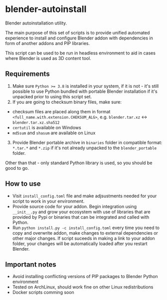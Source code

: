 # blender-autoinstall
Blender autoinstallation utility.

The main purpose of this set of scripts is to provide unified automated experience to install and configure Blender
addon with dependencies in form of another addons and PIP libraries.

This script can be used to be run in headless environment to aid in cases where Blender is used as 3D content
tool.

## Requirements
1. Make sure `Python >= 3.8` is installed in your system, if it is not - it's still possible to use Python bundled with
portable Blender installation if it's unpacked prior to using this script set.
2. If you are going to checksum binary files, make sure:
  - checksum files are placed along them in format `<full_name.with.extension.CHEKSUM_ALG>`, e.g.
  `blender.tar.xz` <-> `blender.tar.xz.sha512`
  - `certutil` is available on Windows
  - `md5sum` and `shasum` are available on Linux
3. Provide Blender portable archive in `binaries` folder in compatible format: `*.tar.*` and `*.zip` if it's not
already unpacked to the `blender_portable` folder.

Other than that - only standard Python library is used, so you should be good to go.

## How to use
- Visit `install_config.toml` file and make adjsustments needed for your script to work in your environment.
- Provide source code for your addon. Begin integration using `__init__.py` and grow your ecosystem with use of
libraries that are provided by Pypi or binaries that can be integrated and called with Python.
- Run `python install.py -c install_config.toml` every time you need to copy and overwrite addon, make changes to
external dependencies or other major changes. If script suceeds in making a link to your addon folder, your changes
will be automatically loaded after you restart Blender.

## Important notes
- Avoid installing conflicting versions of PIP packages to Blender Python environment
- Tested on ArchLinux, should work fine on other Linux redistributions
- Docker scripts comming soon
